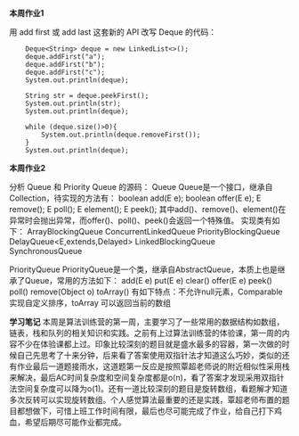 **本周作业1**

用 add first 或 add last 这套新的 API 改写 Deque 的代码：

        Deque<String> deque = new LinkedList<>();
        deque.addFirst("a");
        deque.addFirst("b");
        deque.addFirst("c");
        System.out.println(deque);
    
        String str = deque.peekFirst();
        System.out.println(str);
        System.out.println(deque);
    
        while (deque.size()>0){
            System.out.println(deque.removeFirst());
        }
        System.out.println(deque);



**本周作业2**

分析 Queue 和 Priority Queue 的源码：
Queue
Queue是一个接口，继承自Collection，待实现的方法有：
boolean add(E e);
boolean offer(E e);
E remove();
E poll();
E element();
E peek();
其中add()、remove()、element()在异常时会抛出异常，而offer()、poll()、peek()会返回一个特殊值。
实现类有如下：
ArrayBlockingQueue
ConcurrentLinkedQueue
PriorityBlockingQueue
DelayQueue<E,extends,Delayed>
LinkedBlockingQueue
SynchronousQueue

PriorityQueue
PriorityQueue是一个类，继承自AbstractQueue，本质上也是继承了Queue，常用的方法如下：
add(E e)
put(E e)
clear()
offer(E e)
peek()
poll()
remove(Object o)
toArray()
有如下特点：不允许null元素，Comparable 实现自定义排序，toArray 可以返回当前的数组



**学习笔记**
​        本周是算法训练营的第一周，主要学习了一些常用的数据结构如数组，链表，栈和队列的相关知识和实践。之前有上过算法训练营的体验课，第一周的内容不少在体验课都上过。
​        印象比较深刻的题目就是盛水最多的容器，第一次做的时候自己先思考了十来分钟，后来看了答案使用双指针法才知道这么巧妙，类似的还有作业最后一道题接雨水，这道题第一反应是按照覃超老师说的附近相似性采用栈来解决，最后AC时间复杂度和空间复杂度都是o(n)，看了答案才发现采用双指针法空间复杂度可以降为o(1)。还有一道比较深刻的题目是旋转数组，看题解才知道多次反转可以实现旋转数组。
​        个人感觉算法最重要的还是实践，覃超老师布置的题目都想做下，可惜上班工作时间有限，最后也尽可能完成了作业，给自己打下鸡血，希望后期尽可能作业都完成。